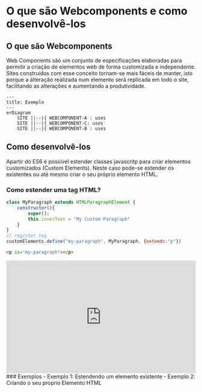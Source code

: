 # O que são Webcomponents e como desenvolvê-los

## O que são Webcomponents
Web Components são um conjunto de especificações elaboradas para permitir a criação de elementos web de forma customizada e independente.
Sites construídos com esse conceito tornam-se mais fáceis de manter, isto porque a alteração realizada num elemento será replicada em todo o site, facilitando as alterações e aumentando a produtividade.

```mermaid
---
title: Exemplo
---
erDiagram
    SITE ||--|{ WEBCOMPONENT-A : uses
    SITE ||--|{ WEBCOMPONENT-C: uses
    SITE ||--|{ WEBCOMPONENT-B : uses
```

## Como desenvolvê-los
Apartir do ES6 é possivel estender classes javascritp para criar elementos customizados (Custom Elements). Neste caso pode-se estender os existentes ou até mesmo criar o seu próprio elemento HTML.

### Como estender uma tag HTML?
```javascript
class MyParagraph extends HTMLParagraphElement {
    constructor(){
        super();
        this.innerText = "My Custom Paragraph"
    }
}
// register tag
customElements.define("my-paragraph", MyParagraph, {extends:"p"})
```

```html
<p is="my-paragraph"></p>
```

<iframe width="100%" height="300" src="https://jsfiddle.net/techmista/d1ne6kby/7/embedded/" frameborder="0"></iframe>
### Exemplos
- Exemplo 1: Estendendo um elemento existente
- Exemplo 2: Criando o seu proprio Elemento HTML
